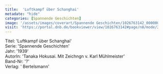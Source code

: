 ```yaml
---
title:  'Luftkampf über Schanghai'
metadate: "hide"
categories: [Spannende Geschichten]
image: '/assets/images/coverart/Spannende Geschichten/1026763142_00000010.jpg'
visit: 'https://portal.dnb.de/bookviewer/view/1026763142#page/n0/mode/2up'
---
```

Titel: 'Luftkampf über Schanghai' <br>
Serie: 'Spannende Geschichten' <br>
Jahr: '1939' <br>
AutorIn: 'Tanaka Hokusai. Mit Zeichngn v. Karl Mühlmeister' <br>
Band-Nr: '?' <br>
Verlag: ' Bertelsmann'